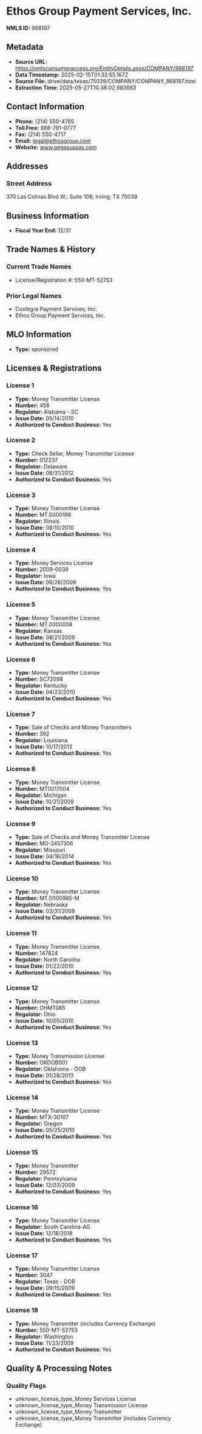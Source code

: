 # Ethos Group Payment Services, Inc.

**NMLS ID:** 968197

## Metadata
- **Source URL:** https://nmlsconsumeraccess.org/EntityDetails.aspx/COMPANY/968197
- **Data Timestamp:** 2025-02-15T01:32:55.167Z
- **Source File:** drive/data/texas/75039/COMPANY/COMPANY_968197.html
- **Extraction Time:** 2025-05-27T10:38:02.983683

## Contact Information
- **Phone:** (214) 550-4765
- **Toll Free:** 888-791-0777
- **Fax:** (214) 550-4717
- **Email:** legal@ethosgroup.com
- **Website:** www.pegasuspay.com

## Addresses
### Street Address
370 Las Colinas Blvd W.; Suite 108; Irving, TX 75039

## Business Information
- **Fiscal Year End:** 12/31

## Trade Names & History
### Current Trade Names
- License/Registration #: 550-MT-52753

### Prior Legal Names
- Custegra Payment Services, Inc.
- Ethos Group Payment Services, Inc.

## MLO Information
- **Type:** sponsored

## Licenses & Registrations

### License 1
- **Type:** Money Transmitter License
- **Number:** 458
- **Regulator:** Alabama - SC
- **Issue Date:** 05/14/2010
- **Authorized to Conduct Business:** Yes

### License 2
- **Type:** Check Seller, Money Transmitter License
- **Number:** 012237
- **Regulator:** Delaware
- **Issue Date:** 08/31/2012
- **Authorized to Conduct Business:** Yes

### License 3
- **Type:** Money Transmitter License
- **Number:** MT.0000198
- **Regulator:** Illinois
- **Issue Date:** 08/10/2010
- **Authorized to Conduct Business:** Yes

### License 4
- **Type:** Money Services License
- **Number:** 2009-0039
- **Regulator:** Iowa
- **Issue Date:** 06/26/2009
- **Authorized to Conduct Business:** Yes

### License 5
- **Type:** Money Transmitter License
- **Number:** MT.0000008
- **Regulator:** Kansas
- **Issue Date:** 08/21/2009
- **Authorized to Conduct Business:** Yes

### License 6
- **Type:** Money Transmitter License
- **Number:** SC72098
- **Regulator:** Kentucky
- **Issue Date:** 04/23/2010
- **Authorized to Conduct Business:** Yes

### License 7
- **Type:** Sale of Checks and Money Transmitters
- **Number:** 392
- **Regulator:** Louisiana
- **Issue Date:** 10/17/2012
- **Authorized to Conduct Business:** Yes

### License 8
- **Type:** Money Transmitter License
- **Number:** MT0017004
- **Regulator:** Michigan
- **Issue Date:** 10/21/2009
- **Authorized to Conduct Business:** Yes

### License 9
- **Type:** Sale of Checks and Money Transmitter License
- **Number:** MO-2457306
- **Regulator:** Missouri
- **Issue Date:** 04/16/2014
- **Authorized to Conduct Business:** Yes

### License 10
- **Type:** Money Transmitter License
- **Number:** MT.0000985-M
- **Regulator:** Nebraska
- **Issue Date:** 03/31/2009
- **Authorized to Conduct Business:** Yes

### License 11
- **Type:** Money Transmitter License
- **Number:** 147824
- **Regulator:** North Carolina
- **Issue Date:** 01/22/2010
- **Authorized to Conduct Business:** Yes

### License 12
- **Type:** Money Transmitter License
- **Number:** OHMT065
- **Regulator:** Ohio
- **Issue Date:** 10/05/2010
- **Authorized to Conduct Business:** Yes

### License 13
- **Type:** Money Transmission License
- **Number:** OKDOB001
- **Regulator:** Oklahoma - DOB
- **Issue Date:** 01/28/2013
- **Authorized to Conduct Business:** Yes

### License 14
- **Type:** Money Transmitter License
- **Number:** MTX-30107
- **Regulator:** Oregon
- **Issue Date:** 05/25/2010
- **Authorized to Conduct Business:** Yes

### License 15
- **Type:** Money Transmitter
- **Number:** 29572
- **Regulator:** Pennsylvania
- **Issue Date:** 12/03/2009
- **Authorized to Conduct Business:** Yes

### License 16
- **Type:** Money Transmitter License
- **Regulator:** South Carolina-AG
- **Issue Date:** 12/18/2018
- **Authorized to Conduct Business:** Yes

### License 17
- **Type:** Money Transmitter License
- **Number:** 3047
- **Regulator:** Texas - DOB
- **Issue Date:** 09/15/2009
- **Authorized to Conduct Business:** Yes

### License 18
- **Type:** Money Transmitter (includes Currency Exchange)
- **Number:** 550-MT-52753
- **Regulator:** Washington
- **Issue Date:** 11/23/2009
- **Authorized to Conduct Business:** Yes

## Quality & Processing Notes
### Quality Flags
- unknown_license_type_Money Services License
- unknown_license_type_Money Transmission License
- unknown_license_type_Money Transmitter
- unknown_license_type_Money Transmitter (includes Currency Exchange)

